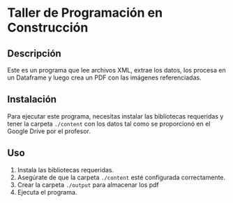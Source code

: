 # Taller de Programación en Construcción

## Descripción
Este es un programa que lee archivos XML, extrae los datos, los procesa en un Dataframe y luego crea un PDF con las imágenes referenciadas.

## Instalación
Para ejecutar este programa, necesitas instalar las bibliotecas requeridas y tener la carpeta `./content` con los datos tal como se proporcionó en el Google Drive por el profesor.

## Uso
1. Instala las bibliotecas requeridas.
2. Asegúrate de que la carpeta `./content` esté configurada correctamente.
3. Crear la carpeta `./output` para almacenar los pdf
4. Ejecuta el programa.
